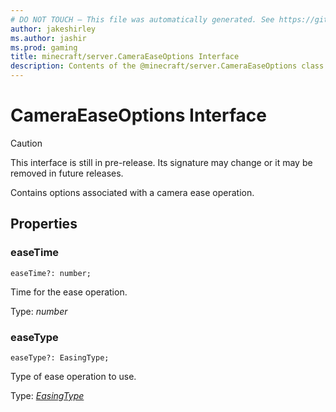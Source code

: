 ```yaml
---
# DO NOT TOUCH — This file was automatically generated. See https://github.com/mojang/minecraftapidocsgenerator to modify descriptions, examples, etc.
author: jakeshirley
ms.author: jashir
ms.prod: gaming
title: minecraft/server.CameraEaseOptions Interface
description: Contents of the @minecraft/server.CameraEaseOptions class.
---
```

# CameraEaseOptions Interface

> [!CAUTION]
> This interface is still in pre-release.  Its signature may change or it may be removed in future releases.

Contains options associated with a camera ease operation.

## Properties

### **easeTime**
`easeTime?: number;`

Time for the ease operation.

Type: *number*

### **easeType**
`easeType?: EasingType;`

Type of ease operation to use.

Type: [*EasingType*](EasingType.md)
